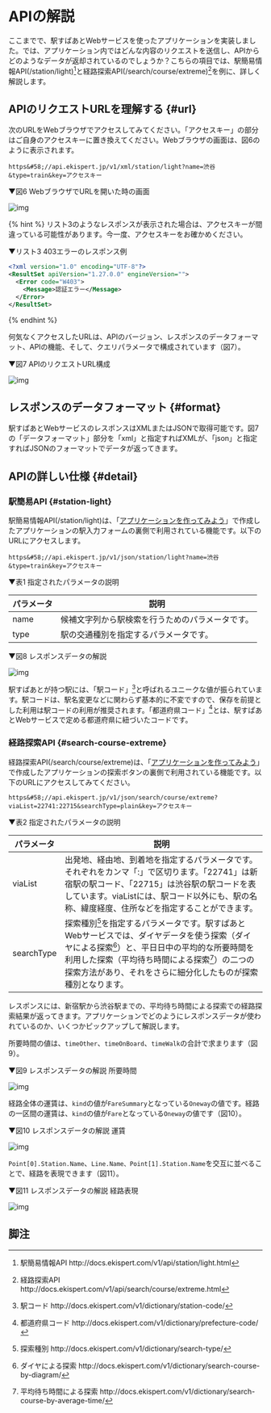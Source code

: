 # APIの解説

ここまでで、駅すぱあとWebサービスを使ったアプリケーションを実装しました。では、アプリケーション内ではどんな内容のリクエストを送信し、APIからどのようなデータが返却されているのでしょうか？こちらの項目では、駅簡易情報API(/station/light)[^1]と経路探索API(/search/course/extreme)[^2]を例に、詳しく解説します。

## APIのリクエストURLを理解する {#url}

次のURLをWebブラウザでアクセスしてみてください。「アクセスキー」の部分はご自身のアクセスキーに置き換えてください。Webブラウザの画面は、図6のように表示されます。

```
https&#58;//api.ekispert.jp/v1/xml/station/light?name=渋谷&type=train&key=アクセスキー
```

▼図6 WebブラウザでURLを開いた時の画面

![img](/img/6.png)

{% hint %}
リスト3のようなレスポンスが表示された場合は、アクセスキーが間違っている可能性があります。今一度、アクセスキーをお確かめください。

▼リスト3 403エラーのレスポンス例

```xml
<?xml version="1.0" encoding="UTF-8"?>
<ResultSet apiVersion="1.27.0.0" engineVersion="">
  <Error code="W403">
    <Message>認証エラー</Message>
  </Error>
</ResultSet>
```
{% endhint %}

何気なくアクセスしたURLは、APIのバージョン、レスポンスのデータフォーマット、APIの機能、そして、クエリパラメータで構成されています（図7）。

▼図7 APIのリクエストURL構成

![img](/img/7.png)

## レスポンスのデータフォーマット {#format}

駅すぱあとWebサービスのレスポンスはXMLまたはJSONで取得可能です。図7の「データフォーマット」部分を「xml」と指定すればXMLが、「json」と指定すればJSONのフォーマットでデータが返ってきます。

## APIの詳しい仕様 {#detail}

### 駅簡易API {#station-light}

駅簡易情報API(/station/light)は、「[アプリケーションを作ってみよう](/docs/app.md)」で作成したアプリケーションの駅入力フォームの裏側で利用されている機能です。以下のURLにアクセスします。

```
https&#58;//api.ekispert.jp/v1/json/station/light?name=渋谷&type=train&key=アクセスキー
```

▼表1 指定されたパラメータの説明

|パラメータ|説明|
|---|---|
|name|候補文字列から駅検索を行うためのパラメータです。|
|type|駅の交通種別を指定するパラメータです。|

▼図8 レスポンスデータの解説

![img](/img/8.png)

駅すぱあとが持つ駅には、「駅コード」[^3]と呼ばれるユニークな値が振られています。駅コードは、駅名変更などに関わらず基本的に不変ですので、保存を前提とした利用は駅コードの利用が推奨されます。「都道府県コード」[^4]とは、駅すぱあとWebサービスで定める都道府県に紐づいたコードです。

### 経路探索API {#search-course-extreme}

経路探索API(/search/course/extreme)は、「[アプリケーションを作ってみよう](/docs/app.md)」で作成したアプリケーションの探索ボタンの裏側で利用されている機能です。以下のURLにアクセスしてみてください。

```
https&#58;//api.ekispert.jp/v1/json/search/course/extreme?viaList=22741:22715&searchType=plain&key=アクセスキー
```

▼表2 指定されたパラメータの説明

|パラメータ|説明|
|---|---|
|viaList|出発地、経由地、到着地を指定するパラメータです。それぞれをカンマ「:」で区切ります。「22741」は新宿駅の駅コード、「22715」は渋谷駅の駅コードを表しています。viaListには、駅コード以外にも、駅の名称、緯度経度、住所などを指定することができます。|
|searchType|探索種別[^5]を指定するパラメータです。駅すぱあとWebサービスでは、ダイヤデータを使う探索（ダイヤによる探索[^6]）と、平日日中の平均的な所要時間を利用した探索（平均待ち時間による探索[^7]）の二つの探索方法があり、それをさらに細分化したものが探索種別となります。|

レスポンスには、新宿駅から渋谷駅までの、平均待ち時間による探索での経路探索結果が返ってきます。アプリケーションでどのようにレスポンスデータが使われているのか、いくつかピックアップして解説します。

所要時間の値は、`timeOther`、`timeOnBoard`、`timeWalk`の合計で求まります（図9）。

▼図9 レスポンスデータの解説 所要時間

![img](/img/9.png)

経路全体の運賃は、`kind`の値が`FareSummary`となっている`Oneway`の値です。経路の一区間の運賃は、`kind`の値が`Fare`となっている`Oneway`の値です（図10）。

▼図10 レスポンスデータの解説 運賃

![img](/img/10.png)

`Point[0].Station.Name`、`Line.Name、Point[1].Station.Name`を交互に並べることで、経路を表現できます（図11）。

▼図11 レスポンスデータの解説 経路表現

![img](/img/11.png)


## 脚注
[^1]: 駅簡易情報API http&#58;//docs.ekispert.com/v1/api/station/light.html
[^2]: 経路探索API http&#58;//docs.ekispert.com/v1/api/search/course/extreme.html
[^3]: 駅コード http&#58;//docs.ekispert.com/v1/dictionary/station-code/
[^4]: 都道府県コード http&#58;//docs.ekispert.com/v1/dictionary/prefecture-code/
[^5]: 探索種別 http&#58;//docs.ekispert.com/v1/dictionary/search-type/
[^6]: ダイヤによる探索 http&#58;//docs.ekispert.com/v1/dictionary/search-course-by-diagram/
[^7]: 平均待ち時間による探索 http&#58;//docs.ekispert.com/v1/dictionary/search-course-by-average-time/
